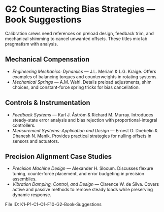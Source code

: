 # G2 Counteracting Bias Strategies — Book Suggestions

Calibration crews need references on preload design, feedback trim, and mechanical shimming to cancel unwanted offsets. These titles mix lab pragmatism with analysis.

## Mechanical Compensation
- *Engineering Mechanics: Dynamics* — J.L. Meriam & L.G. Kraige. Offers examples of balancing torques and counterweights in rotating systems.
- *Mechanical Springs* — A.M. Wahl. Details preload adjustments, shim choices, and constant-force spring tricks for bias cancellation.

## Controls & Instrumentation
- *Feedback Systems* — Karl J. Åström & Richard M. Murray. Introduces steady-state error analysis and bias rejection with proportional-integral controllers.
- *Measurement Systems: Application and Design* — Ernest O. Doebelin & Dhanesh N. Manik. Provides practical strategies for nulling offsets in sensors and actuators.

## Precision Alignment Case Studies
- *Precision Machine Design* — Alexander H. Slocum. Discusses flexure tuning, counterforce placement, and error budgeting in precision assemblies.
- *Vibration Damping, Control, and Design* — Clarence W. de Silva. Covers active and passive methods to remove steady loads while preserving dynamic response.

File ID: K1-P1-C1-O1-F10-G2-Book-Suggestions
